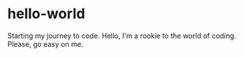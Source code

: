 # hello-world
Starting my journey to code.
Hello, I'm a rookie to the world of coding.
Please, go easy on me.
